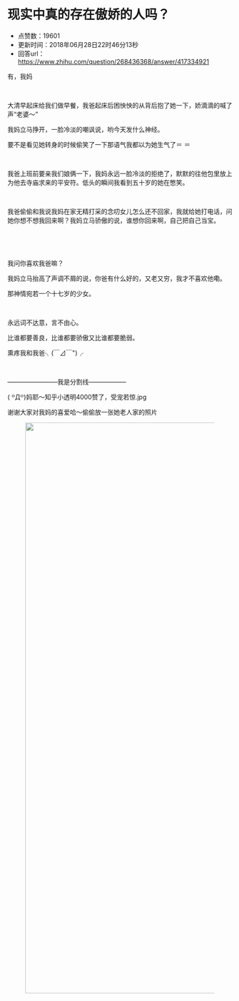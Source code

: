 # 现实中真的存在傲娇的人吗？
- 点赞数：19601
- 更新时间：2018年06月28日22时46分13秒
- 回答url：https://www.zhihu.com/question/268436368/answer/417334921
<body>
 <p data-pid="3_e0h_DW">有，我妈</p>
 <p class="ztext-empty-paragraph"><br></p>
 <p data-pid="NjRv0f7c">大清早起床给我们做早餐，我爸起床后困怏怏的从背后抱了她一下，娇滴滴的喊了声“老婆～”</p>
 <p data-pid="z9Zw4M2Z">我妈立马挣开，一脸冷淡的嘲讽说，哟今天发什么神经。</p>
 <p data-pid="OT_sIs3N">要不是看见她转身的时候偷笑了一下那语气我都以为她生气了＝ ＝</p>
 <p class="ztext-empty-paragraph"><br></p>
 <p data-pid="wJ7VMNr8">我爸上班前要亲我们娘俩一下，我妈永远一脸冷淡的拒绝了，默默的往他包里放上为他去寺庙求来的平安符。低头的瞬间我看到五十岁的她在憋笑。</p>
 <p class="ztext-empty-paragraph"><br></p>
 <p data-pid="7fwUMN5N">我爸偷偷和我说我妈在家无精打采的念叨女儿怎么还不回家，我就给她打电话，问她你想不想我回来啊？我妈立马骄傲的说，谁想你回来啊，自己把自己当宝。</p>
 <p class="ztext-empty-paragraph"><br></p>
 <p class="ztext-empty-paragraph"><br></p>
 <p data-pid="TNTlg0sC">我问你喜欢我爸嘛？</p>
 <p data-pid="hsEk_cdz">我妈立马抬高了声调不屑的说，你爸有什么好的，又老又穷，我才不喜欢他嘞。</p>
 <p data-pid="9kHLt9xC">那神情宛若一个十七岁的少女。</p>
 <p class="ztext-empty-paragraph"><br></p>
 <p data-pid="HCAYnaI9">永远词不达意，言不由心。</p>
 <p data-pid="gW9lhGBK">比谁都要善良，比谁都要骄傲又比谁都要脆弱。</p>
 <p data-pid="nCH1J3iG">熏疼我和我爸╮(￣⊿￣")╭</p>
 <p class="ztext-empty-paragraph"><br></p>
 <p data-pid="d4n7QswN">————————我是分割线——————</p>
 <p data-pid="VJNra3dm">( ꒪Д꒪)妈耶～知乎小透明4000赞了，受宠若惊.jpg</p>
 <p data-pid="s9IEzdYG">谢谢大家对我妈的喜爱哈～偷偷放一张她老人家的照片</p>
 <figure data-size="normal">
  <img src="https://picx.zhimg.com/50/v2-8b3bd4701a29af9a3e2c2f3d8c4d6cf5_720w.jpg?source=1940ef5c" data-rawwidth="1280" data-rawheight="1280" data-size="normal" data-original-token="v2-4d42b531645b24398015d61e13aabdd7" data-default-watermark-src="https://pica.zhimg.com/50/v2-e290298161124e0539db132bcc2b6e63_720w.jpg?source=1940ef5c" class="origin_image zh-lightbox-thumb" width="1280" data-original="https://pic1.zhimg.com/v2-8b3bd4701a29af9a3e2c2f3d8c4d6cf5_r.jpg?source=1940ef5c">
 </figure>
</body>